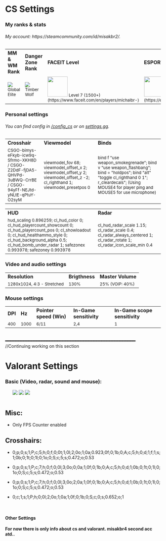 <h1>CS Settings</h1>

<h3>My ranks & stats</h3>
<h6>My account: https://steamcommunity.com/id/misakbr2/.</h6>
<table>
<tr><td><b>MM & WM Rank</b></td><td><b>Danger Zone Rank</b></td><td><b>FACEIT Level</b></td><td><b>ESPORTAL Level</b></td></tr>
<tr><td><small><img src="https://totalcsgo.com/image/ranks/skillgroup18.png">Global Elite</small></td><td><small><img src="https://csgo-ranks.com/wp-content/uploads/sites/12/2020/07/danger-zone-rank-timber-wolf.png"> Timber Wolf</small></td><td><small> <img src="https://fluvi.s3.eu-central-1.amazonaws.com/3OV-XYBHhEq.png" weight="65" height="65"> Level 7 (1500+) (https://www.faceit.com/en/players/michalbr-)</small></td><td><small> <img src="https://broomingboost.net/wp-content/uploads/2021/08/esportal-boost.png" weight="65" height="65"> Elite 1 (https://esportal.com/en/profile/michalbr)</small></td></tr>
</table>
<h3>Personal settings</h3> 
<h6>You can find config in <a href="https://github.com/TheMichalBr/mweb/tree/main/config_cs">/config_cs</a> or on <a href="https://settings.gg/misakbr2">settings.gg</a>.</h6>
<table>
<tr><td><b>Crosshair</b></td><td><b>Viewmodel</b></td><td><b>Binds</b></td></tr>
<tr><td><small>CSGO-bimys-eFkyb-icw9q-Sfrmo-XKH8D / CSGO-Z2DdF-fjDA5-QHVPd-3uBWQ-CrrBE / CSGO-94yFf-NEJtd-yNLtE-qPtuY-O2syM</small></td><td><small>viewmodel_fov 68; viewmodel_offset_x 2; viewmodel_offset_y 2; viewmodel_offset_z -2; cl_righthand 1; viewmodel_presetpos 0</small></td><td><small>bind f "use weapon_smokegrenade"; bind v "use weapon_flashbang"; bind = "holdpos"; bind "alt" "toggle cl_righthand 0 1"; r_cleardecals"; (Using MOUSE4 for player ping and MOUSE5 for use microphone)</small></td></tr>
</table>
<table>
<tr><td><b>HUD</b></td><td><b>Radar</b></td></tr>
<tr><td><small>hud_scaling 0.896259; cl_hud_color 0; cl_hud_playercount_showcount 0; cl_hud_playercount_pos 0; cl_showloadout 0; cl_hud_healthammo_style 0; cl_hud_background_alpha 0.5; cl_hud_bomb_under_radar 1; safezonex 0.993978; safezoney 0.993978</small></td><td><small>cl_hud_radar_scale 1.15; cl_radar_scale 0.4; cl_radar_always_centered 1; cl_radar_rotate 1; cl_radar_icon_scale_min 0.4</small></td></tr>
</table>

<h3>Video and audio settings</h3>
<table>
<tr><td><b>Resolution</b></td><td><b>Brigthness</b></td><td><b>Master Volume</b></td></tr>
<tr><td><small>1280x1024, 4:3 - Stretched </small></td><td><small>130%</small></td><td><small>25% (VOIP: 40%)</small></td></tr>
</table>

<h3>Mouse settings</h3>
<table>
<tr><td><b>DPI</b></td><td><b>Hz</b></td><td><b>Pointer speed (Win)</b></td><td><b>In-Game sensitivity</b></td><td><b>In-Game scope sensitivity</b></td></tr>
<tr><td><small>400</small></td><td><small>1000</small></td><td><small>6/11</small></td><td><small>2,4</small></td><td><small>1</small></td></tr>
</table>

<br>
<b>━━━━━━━━━━━━━━━━━━━━━━━━━━━━━━━━━━━━━━━━━━━━━━━━━━</b>
<br>
//Continuing working on this section
<h1>Valorant Settings</h1>
<h3>Basic (Video, radar, sound and mouse):</h3>
<ul>
  <img src="https://lh3.googleusercontent.com/drive-viewer/AFDK6gPyTMlMw5Ank2sL42YN19E8wmZbZMlLNzRpzy9UhZ-msOsjZshy1mi7xVhMzC9-I2Do9j0E4odWNNWc_PcLeBYExl5ojw=w1543-h653"></img>
  <img src="https://lh3.googleusercontent.com/drive-viewer/AFDK6gOBFyo2UkPrGUf96FJDIv-m4uSlLDzoB_KwB5kSRGR8jvlzPsEj-QaxJ-u4c3AvCVx6QWQ5QhQNd_burm2yRG4N7jP_Zw=w1543-h653"></img>
  <img src="https://lh3.googleusercontent.com/drive-viewer/AFDK6gMPTIyrexcy6Nll2NP9wYKKUXbzTGtjMHDzoavMzcnuEmcm1nSJfx7EFA-wCekXF9PHkCCCBxu0UbYfuNUgv9RCyvDkQA=w1543-h653"></img>
</ul>

<img src="">

<h2>Misc:</h2>
<ul>
<li><p>Only FPS Counter enabled</li>
</ul>
<h2>Crosshairs:</h2>
<ul>
<li><p>0;p;0;s;1;P;c;5;h;0;f;0;0t;1;0l;2;0o;1;0a;0.923;0f;0;1b;0;A;c;5;h;0;d;1;f;1;s;1;0b;0;1t;0;1l;0;1o;0;S;c;5;s;0.472;o;0.53</li>
<li><p>0;p;0;s;1;P;c;7;h;0;f;0;0l;3;0o;0;0a;1;0f;0;1b;0;A;c;5;h;0;d;1;0b;0;1t;0;1l;0;1o;0;S;c;5;s;0.472;o;0.53</li> 
<li><p>0;p;0;s;1;P;c;7;h;0;f;0;0l;3;0o;2;0a;1;0f;0;1b;0;A;c;5;h;0;d;1;0b;0;1t;0;1l;0;1o;0;S;c;5;s;0.472;o;0.53</li>
<li><p>0;c;1;s;1;P;h;0;0l;2;0o;1;0a;1;0f;0;1b;0;S;c;0;s;0.652;o;1</li>
</ul>
<br>
<h4>Other Settings</h4>
<b>For now there is only info about cs and valorant. misakbr4 second acc atd..</b>
